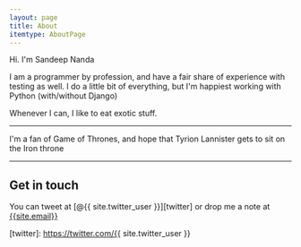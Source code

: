 ```yaml
---
layout: page
title: About
itemtype: AboutPage
---
```


Hi. I'm Sandeep Nanda

I am a programmer by profession, and have a fair share of experience with testing as well.
I do a little bit of everything, but I'm happiest working with Python (with/without Django)

Whenever I can, I like to eat exotic stuff.

---

I'm a fan of Game of Thrones, and hope that Tyrion Lannister gets to sit on the Iron throne

---

## Get in touch

You can tweet at [@{{ site.twitter_user }}][twitter] or drop me a note at [{{site.email}}][email]

[email]: mailto:{{site.email}}
[twitter]: https://twitter.com/{{ site.twitter_user }}
